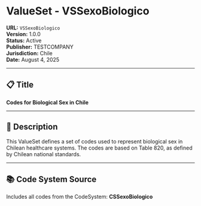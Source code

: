 # ValueSet - VSSexoBiologico

**URL:** `VSSexoBiologico`  
**Version:** 1.0.0  
**Status:** Active  
**Publisher:** TESTCOMPANY  
**Jurisdiction:** Chile  
**Date:** August 4, 2025

---

## 📋 Title

**Codes for Biological Sex in Chile**

---

## 📝 Description

This ValueSet defines a set of codes used to represent biological sex in Chilean healthcare systems. The codes are based on Table 820, as defined by Chilean national standards.

---

## 📚 Code System Source

Includes all codes from the CodeSystem: **CSSexoBiologico**
